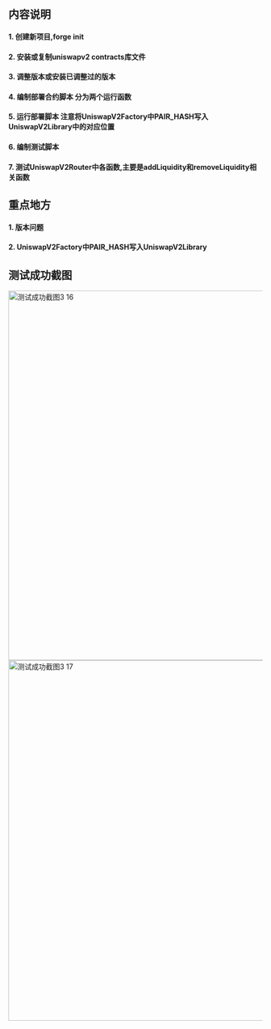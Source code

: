 ##  内容说明

####    1. 创建新项目,forge init
####    2. 安装或复制uniswapv2 contracts库文件
####    3. 调整版本或安装已调整过的版本
####    4. 编制部署合约脚本 分为两个运行函数
####    5. 运行部署脚本 注意将UniswapV2Factory中PAIR_HASH写入UniswapV2Library中的对应位置
####    6. 编制测试脚本
####    7. 测试UniswapV2Router中各函数,主要是addLiquidity和removeLiquidity相关函数


##  重点地方

####    1. 版本问题
####    2. UniswapV2Factory中PAIR_HASH写入UniswapV2Library

##  测试成功截图
<img width="731" alt="测试成功截图3 16" src="https://github.com/user-attachments/assets/fd76ea5a-3ff5-4964-9eaf-4c29c2a4d0ec" />

<img width="713" alt="测试成功截图3 17" src="https://github.com/user-attachments/assets/3e5a2fda-cf54-4b6c-8004-2fe01cbeb14e" />
